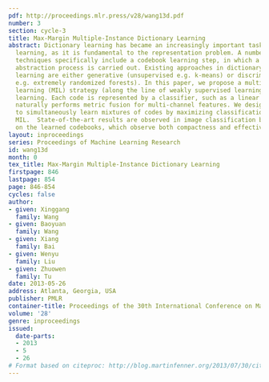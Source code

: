 ```yaml
---
pdf: http://proceedings.mlr.press/v28/wang13d.pdf
number: 3
section: cycle-3
title: Max-Margin Multiple-Instance Dictionary Learning
abstract: Dictionary learning has became an increasingly important task in machine
  learning, as it is fundamental to the representation problem. A number of emerging
  techniques specifically include a codebook learning step, in which a critical knowledge
  abstraction process is carried out. Existing approaches in dictionary (codebook)
  learning are either generative (unsupervised e.g. k-means) or discriminative (supervised
  e.g. extremely randomized forests). In this paper, we propose a multiple instance
  learning (MIL) strategy (along the line of weakly supervised learning) for dictionary
  learning. Each code is represented by a classifier, such as a linear SVM, which
  naturally performs metric fusion for multi-channel features. We design a formulation
  to simultaneously learn mixtures of codes by maximizing classification margins in
  MIL.  State-of-the-art results are observed in image classification benchmarks based
  on the learned codebooks, which observe both compactness and effectiveness.
layout: inproceedings
series: Proceedings of Machine Learning Research
id: wang13d
month: 0
tex_title: Max-Margin Multiple-Instance Dictionary Learning
firstpage: 846
lastpage: 854
page: 846-854
cycles: false
author:
- given: Xinggang
  family: Wang
- given: Baoyuan
  family: Wang
- given: Xiang
  family: Bai
- given: Wenyu
  family: Liu
- given: Zhuowen
  family: Tu
date: 2013-05-26
address: Atlanta, Georgia, USA
publisher: PMLR
container-title: Proceedings of the 30th International Conference on Machine Learning
volume: '28'
genre: inproceedings
issued:
  date-parts:
  - 2013
  - 5
  - 26
# Format based on citeproc: http://blog.martinfenner.org/2013/07/30/citeproc-yaml-for-bibliographies/
---
```

